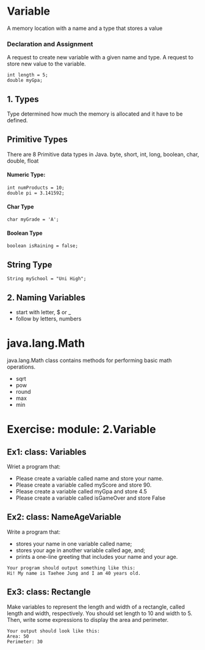 # Variable
A memory location with a name and a type that stores a value

### Declaration and Assignment
A request to create new variable with a given name and type.
A request to store new value to the variable.
```
int length = 5;
double myGpa;
```

## 1. Types
Type determined how much the memory is allocated and it have to be defined.

## Primitive Types
There are 8 Primitive data types in Java. 
byte, short, int, long, boolean, char, double, float

#### Numeric Type:
```
int numProducts = 10;
double pi = 3.141592;
```

#### Char Type
```
char myGrade = 'A';
```

#### Boolean Type
```
boolean isRaining = false;
```

## String Type
```
String mySchool = "Uni High";
```

## 2. Naming Variables
* start with letter, $ or _
* follow by letters, numbers


# java.lang.Math
java.lang.Math class contains methods for performing basic math operations.
- sqrt
- pow
- round
- max
- min


# Exercise: module: 2.Variable
## Ex1: class: Variables
Wriet a program that:
- Please create a variable called name and store your name.
- Please create a variable called myScore and store 90.
- Please create a variable called myGpa and store 4.5
- Please create a variable called isGameOver and store False

## Ex2: class: NameAgeVariable
Write a program that: 
- stores your name in one variable called name; 
- stores your age in another variable called age, and; 
- prints a one-line greeting that includes your name and your age.

```
Your program should output something like this:
Hi! My name is Taehee Jung and I am 40 years old.
```

## Ex3: class: Rectangle
Make variables to represent the length and width of a rectangle, called length 
and width, respectively. You should set length to 10 and width to 5.
Then, write some expressions to display the area and perimeter.

```
Your output should look like this:
Area: 50
Perimeter: 30
```
